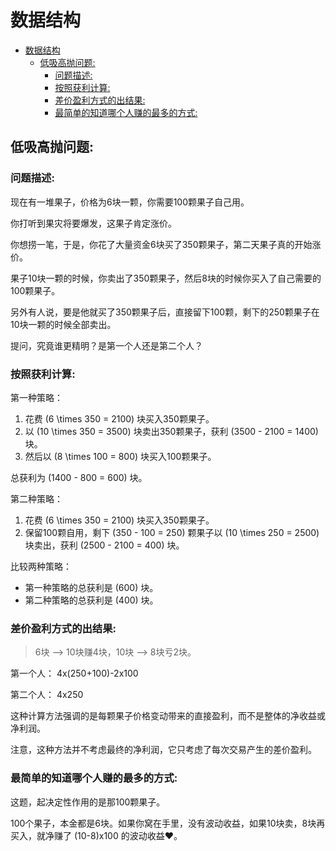 # 数据结构
- [数据结构](#数据结构)
  - [低吸高抛问题:](#低吸高抛问题)
    - [问题描述:](#问题描述)
    - [按照获利计算:](#按照获利计算)
    - [差价盈利方式的出结果:](#差价盈利方式的出结果)
    - [最简单的知道哪个人赚的最多的方式:](#最简单的知道哪个人赚的最多的方式)


## 低吸高抛问题:

### 问题描述:

现在有一堆果子，价格为6块一颗，你需要100颗果子自己用。<br>

你打听到果灾将要爆发，这果子肯定涨价。<br>

你想捞一笔，于是，你花了大量资金6块买了350颗果子，第二天果子真的开始涨价。<br>

果子10块一颗的时候，你卖出了350颗果子，然后8块的时候你买入了自己需要的100颗果子。<br>

另外有人说，要是他就买了350颗果子后，直接留下100颗，剩下的250颗果子在10块一颗的时候全部卖出。<br>

提问，究竟谁更精明？是第一个人还是第二个人？<br>


### 按照获利计算:

第一种策略：<br>

1. 花费 \(6 \times 350 = 2100\) 块买入350颗果子。
2. 以 \(10 \times 350 = 3500\) 块卖出350颗果子，获利 \(3500 - 2100 = 1400\) 块。
3. 然后以 \(8 \times 100 = 800\) 块买入100颗果子。

总获利为 \(1400 - 800 = 600\) 块。<br>

第二种策略：<br>

1. 花费 \(6 \times 350 = 2100\) 块买入350颗果子。
2. 保留100颗自用，剩下 \(350 - 100 = 250\) 颗果子以 \(10 \times 250 = 2500\) 块卖出，获利 \(2500 - 2100 = 400\) 块。

比较两种策略：<br>

- 第一种策略的总获利是 \(600\) 块。
- 第二种策略的总获利是 \(400\) 块。


### 差价盈利方式的出结果:

> 6块 --> 10块赚4块，10块 --> 8块亏2块。

第一个人： 4x(250+100)-2x100

第二个人： 4x250

这种计算方法强调的是每颗果子价格变动带来的直接盈利，而不是整体的净收益或净利润。<br>

注意，这种方法并不考虑最终的净利润，它只考虑了每次交易产生的差价盈利。<br>


### 最简单的知道哪个人赚的最多的方式:

这题，起决定性作用的是那100颗果子。<br>

100个果子，本金都是6块。如果你窝在手里，没有波动收益，如果10块卖，8块再买入，就净赚了 (10-8)x100 的波动收益❤️。<br>